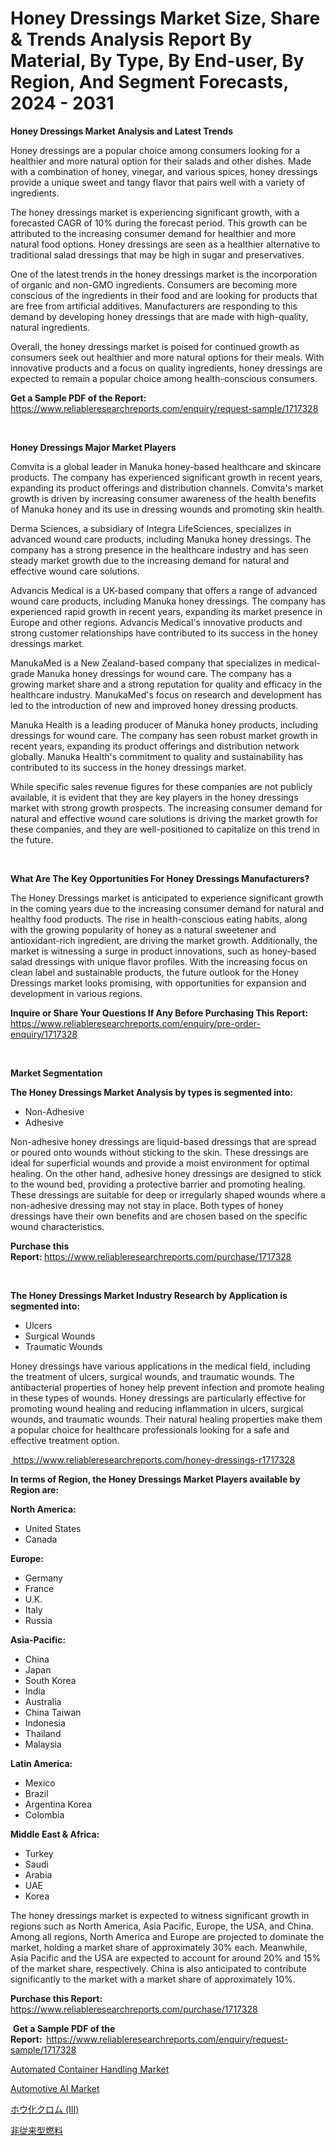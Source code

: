 <p><h1>Honey Dressings Market Size, Share & Trends Analysis Report By Material, By Type, By End-user, By Region, And Segment Forecasts, 2024 - 2031</h1></p><p><strong>Honey Dressings Market Analysis and Latest Trends</strong></p>
<p><p>Honey dressings are a popular choice among consumers looking for a healthier and more natural option for their salads and other dishes. Made with a combination of honey, vinegar, and various spices, honey dressings provide a unique sweet and tangy flavor that pairs well with a variety of ingredients.</p><p>The honey dressings market is experiencing significant growth, with a forecasted CAGR of 10% during the forecast period. This growth can be attributed to the increasing consumer demand for healthier and more natural food options. Honey dressings are seen as a healthier alternative to traditional salad dressings that may be high in sugar and preservatives.</p><p>One of the latest trends in the honey dressings market is the incorporation of organic and non-GMO ingredients. Consumers are becoming more conscious of the ingredients in their food and are looking for products that are free from artificial additives. Manufacturers are responding to this demand by developing honey dressings that are made with high-quality, natural ingredients.</p><p>Overall, the honey dressings market is poised for continued growth as consumers seek out healthier and more natural options for their meals. With innovative products and a focus on quality ingredients, honey dressings are expected to remain a popular choice among health-conscious consumers.</p></p>
<p><strong>Get a Sample PDF of the Report:&nbsp;</strong> <a href="https://www.reliableresearchreports.com/enquiry/request-sample/1717328">https://www.reliableresearchreports.com/enquiry/request-sample/1717328</a></p>
<p>&nbsp;</p>
<p><strong>Honey Dressings Major Market Players</strong></p>
<p><p>Comvita is a global leader in Manuka honey-based healthcare and skincare products. The company has experienced significant growth in recent years, expanding its product offerings and distribution channels. Comvita's market growth is driven by increasing consumer awareness of the health benefits of Manuka honey and its use in dressing wounds and promoting skin health.</p><p>Derma Sciences, a subsidiary of Integra LifeSciences, specializes in advanced wound care products, including Manuka honey dressings. The company has a strong presence in the healthcare industry and has seen steady market growth due to the increasing demand for natural and effective wound care solutions.</p><p>Advancis Medical is a UK-based company that offers a range of advanced wound care products, including Manuka honey dressings. The company has experienced rapid growth in recent years, expanding its market presence in Europe and other regions. Advancis Medical's innovative products and strong customer relationships have contributed to its success in the honey dressings market.</p><p>ManukaMed is a New Zealand-based company that specializes in medical-grade Manuka honey dressings for wound care. The company has a growing market share and a strong reputation for quality and efficacy in the healthcare industry. ManukaMed's focus on research and development has led to the introduction of new and improved honey dressing products.</p><p>Manuka Health is a leading producer of Manuka honey products, including dressings for wound care. The company has seen robust market growth in recent years, expanding its product offerings and distribution network globally. Manuka Health's commitment to quality and sustainability has contributed to its success in the honey dressings market.</p><p>While specific sales revenue figures for these companies are not publicly available, it is evident that they are key players in the honey dressings market with strong growth prospects. The increasing consumer demand for natural and effective wound care solutions is driving the market growth for these companies, and they are well-positioned to capitalize on this trend in the future.</p></p>
<p>&nbsp;</p>
<p><strong>What Are The Key Opportunities For Honey Dressings Manufacturers?</strong></p>
<p><p>The Honey Dressings market is anticipated to experience significant growth in the coming years due to the increasing consumer demand for natural and healthy food products. The rise in health-conscious eating habits, along with the growing popularity of honey as a natural sweetener and antioxidant-rich ingredient, are driving the market growth. Additionally, the market is witnessing a surge in product innovations, such as honey-based salad dressings with unique flavor profiles. With the increasing focus on clean label and sustainable products, the future outlook for the Honey Dressings market looks promising, with opportunities for expansion and development in various regions.</p></p>
<p><strong>Inquire or Share Your Questions If Any Before Purchasing This Report:</strong> <a href="https://www.reliableresearchreports.com/enquiry/pre-order-enquiry/1717328">https://www.reliableresearchreports.com/enquiry/pre-order-enquiry/1717328</a></p>
<p>&nbsp;</p>
<p><strong>Market Segmentation</strong></p>
<p><strong>The Honey Dressings Market Analysis by types is segmented into:</strong></p>
<p><ul><li>Non-Adhesive</li><li>Adhesive</li></ul></p>
<p><p>Non-adhesive honey dressings are liquid-based dressings that are spread or poured onto wounds without sticking to the skin. These dressings are ideal for superficial wounds and provide a moist environment for optimal healing. On the other hand, adhesive honey dressings are designed to stick to the wound bed, providing a protective barrier and promoting healing. These dressings are suitable for deep or irregularly shaped wounds where a non-adhesive dressing may not stay in place. Both types of honey dressings have their own benefits and are chosen based on the specific wound characteristics.</p></p>
<p><strong>Purchase this Report:&nbsp;</strong><a href="https://www.reliableresearchreports.com/purchase/1717328">https://www.reliableresearchreports.com/purchase/1717328</a></p>
<p>&nbsp;</p>
<p><strong>The Honey Dressings Market Industry Research by Application is segmented into:</strong></p>
<p><ul><li>Ulcers</li><li>Surgical Wounds</li><li>Traumatic Wounds</li></ul></p>
<p><p>Honey dressings have various applications in the medical field, including the treatment of ulcers, surgical wounds, and traumatic wounds. The antibacterial properties of honey help prevent infection and promote healing in these types of wounds. Honey dressings are particularly effective for promoting wound healing and reducing inflammation in ulcers, surgical wounds, and traumatic wounds. Their natural healing properties make them a popular choice for healthcare professionals looking for a safe and effective treatment option.</p></p>
<p><a href="https://www.reliableresearchreports.com/honey-dressings-r1717328">&nbsp;https://www.reliableresearchreports.com/honey-dressings-r1717328</a></p>
<p><strong>In terms of Region, the Honey Dressings Market Players available by Region are:</strong></p>
<p>
    <p> <strong> North America: </strong>
        <ul>
            <li>United States</li>
            <li>Canada</li>
        </ul>
        </p> 
    <p> <strong> Europe: </strong>
        <ul>
            <li>Germany</li>
            <li>France</li>
            <li>U.K.</li>
            <li>Italy</li>
            <li>Russia</li>
        </ul>
        </p> 
    <p> <strong> Asia-Pacific: </strong>
        <ul>
            <li>China</li>
            <li>Japan</li>
            <li>South Korea</li>
            <li>India</li>
            <li>Australia</li>
            <li>China Taiwan</li>
            <li>Indonesia</li>
            <li>Thailand</li>
            <li>Malaysia</li>
        </ul>
        </p> 
    <p> <strong> Latin America: </strong>
        <ul>
            <li>Mexico</li>
            <li>Brazil</li>
            <li>Argentina Korea</li>
            <li>Colombia</li>
        </ul>
        </p> 
    <p> <strong> Middle East & Africa: </strong>
        <ul>
            <li>Turkey</li>
            <li>Saudi</li>
            <li>Arabia</li>
            <li>UAE</li>
            <li>Korea</li>
        </ul>
    </p>
    </p>
<p><p>The honey dressings market is expected to witness significant growth in regions such as North America, Asia Pacific, Europe, the USA, and China. Among all regions, North America and Europe are projected to dominate the market, holding a market share of approximately 30% each. Meanwhile, Asia Pacific and the USA are expected to account for around 20% and 15% of the market share, respectively. China is also anticipated to contribute significantly to the market with a market share of approximately 10%.</p></p>
<p><strong>Purchase this Report: </strong><a href="https://www.reliableresearchreports.com/purchase/1717328">https://www.reliableresearchreports.com/purchase/1717328</a></p>
<p>&nbsp;<strong>Get a Sample PDF of the Report:&nbsp;&nbsp;</strong><a href="https://www.reliableresearchreports.com/enquiry/request-sample/1717328">https://www.reliableresearchreports.com/enquiry/request-sample/1717328</a></p>
<p><strong></strong></p>
<p><p><a href="https://github.com/gulaimolin/Market-Research-Report-List-5/blob/main/automated-container-handling-market.md">Automated Container Handling Market</a></p><p><a href="https://github.com/RoccoManning/Market-Research-Report-List-5/blob/main/automotive-ai-market.md">Automotive AI Market</a></p><p><a href="https://github.com/LizaHeller2023/Market-Research-Report-List-1/blob/main/9425354178406.md">ホウ化クロム (III)</a></p><p><a href="https://github.com/deonnorth8/Market-Research-Report-List-2/blob/main/1657131178405.md">非従来型燃料</a></p></p>